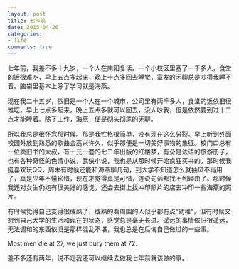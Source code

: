 ```yaml
---
layout: post
title: 七年前
date: 2015-04-26
categories:
- life
comments: true
---
```

七年前，我差不多十九岁，一个人在南阳复读。一个小校区里塞了一千多人，食堂的饭很难吃，早上五点多起床，晚上十点多回去睡觉，室友的闲聊总是吵得我睡不着。脑袋里基本上除了学习就是海燕。

现在我二十五岁，依旧是一个人在一个城市，公司里有两千多人，食堂的饭依旧很难吃。早上七点多起来，晚上五点多就可以回去，没人吵我，但是依然要到过十二点才能睡着。除了工作，海燕，便是彻头彻尾的无聊。


所以我总是很怀念那时候。那是我性格很简单，没有现在这么分裂。早上听到外面校园外放到熟悉的歌曲会高兴许久，似乎那便是一切美好事物的象征。校门口总有一位卖旧书的大叔，有十元一套的七二年出版的红楼梦，有全是法语的旅游册子，也有各种奇怪的色情小说，武侠小说，我也是从那时候开始疯狂买书的。那时候我挺喜欢玩QQ，周末有时候还能和海燕聊几句，到大学不知道怎么就抽风不再用了，真是少年不懂珍惜，现在才觉得真是可惜，连说句话都找不到理由了。那时候我还对女生仍抱有很美好的感觉，还会去街上找冲印照片的店去冲印一些海燕的照片。

有时候觉得自己变得很成熟了，成熟的看周围的人似乎都有点“幼稚”，但有时候又想到自己大学的生活和现在的状态，感觉总是毫无长进。遥远的事情依旧很遥远，无法调和的东西依旧是那样混乱不堪，我也总是在后悔自己做过的一些事。

Most men die at 27, we just bury them at 72.

差不多还有两年，说不定我还可以继续去做我七年前就该做的事。



